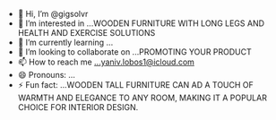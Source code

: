 - 👋 Hi, I’m @gigsolvr
- 👀 I’m interested in ...WOODEN FURNITURE WITH LONG LEGS AND HEALTH AND EXERCISE SOLUTIONS 
- 🌱 I’m currently learning ...
- 💞️ I’m looking to collaborate on ...PROMOTING YOUR PRODUCT
- 📫 How to reach me ...yaniv.lobos1@icloud.com
- 😄 Pronouns: ...
- ⚡ Fun fact: ...WOODEN TALL FURNITURE CAN AD A TOUCH OF WARMTH AND ELEGANCE TO ANY ROOM, MAKING IT A POPULAR CHOICE FOR INTERIOR DESIGN.

<!---
gigsolvr/gigsolvr is a ✨ special ✨ repository because its `README.md` (this file) appears on your GitHub profile.
You can click the Preview link to take a look at your changes.
--->
